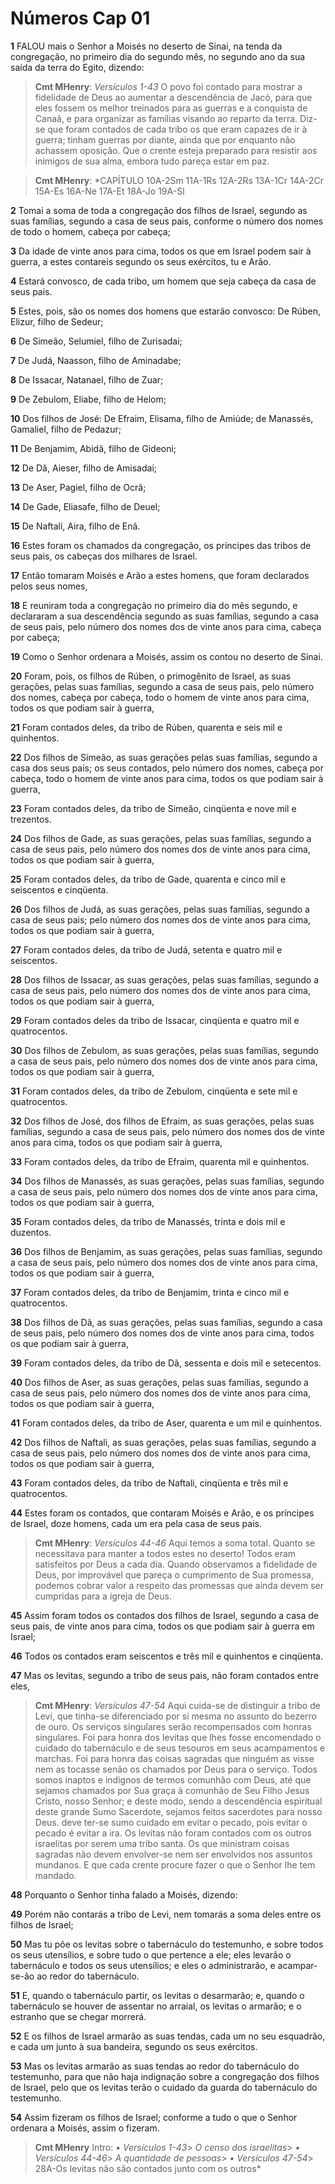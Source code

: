 # Números Cap 01

**1** 	FALOU mais o Senhor a Moisés no deserto de Sinai, na tenda da congregação, no primeiro dia do segundo mês, no segundo ano da sua saída da terra do Egito, dizendo:

> **Cmt MHenry**: *Versículos 1-43* O povo foi contado para mostrar a fidelidade de Deus ao aumentar a descendência de Jacó, para que eles fossem os melhor treinados para as guerras e a conquista de Canaã, e para organizar as famílias visando ao reparto da terra. Diz-se que foram contados de cada tribo os que eram capazes de ir à guerra; tinham guerras por diante, ainda que por enquanto não achassem oposição. Que o crente esteja preparado para resistir aos inimigos de sua alma, embora tudo pareça estar em paz.

> **Cmt MHenry**: *CAPÍTULO 10A-2Sm 11A-1Rs 12A-2Rs 13A-1Cr 14A-2Cr 15A-Es 16A-Ne 17A-Et 18A-Jo 19A-Sl

**2** 	Tomai a soma de toda a congregação dos filhos de Israel, segundo as suas famílias, segundo a casa de seus pais, conforme o número dos nomes de todo o homem, cabeça por cabeça;

**3** 	Da idade de vinte anos para cima, todos os que em Israel podem sair à guerra, a estes contareis segundo os seus exércitos, tu e Arão.

**4** 	Estará convosco, de cada tribo, um homem que seja cabeça da casa de seus pais.

**5** 	Estes, pois, são os nomes dos homens que estarão convosco: De Rúben, Elizur, filho de Sedeur;

**6** 	De Simeão, Selumiel, filho de Zurisadai;

**7** 	De Judá, Naasson, filho de Aminadabe;

**8** 	De Issacar, Natanael, filho de Zuar;

**9** 	De Zebulom, Eliabe, filho de Helom;

**10** 	Dos filhos de José: De Efraim, Elisama, filho de Amiúde; de Manassés, Gamaliel, filho de Pedazur;

**11** 	De Benjamim, Abidã, filho de Gideoni;

**12** 	De Dã, Aieser, filho de Amisadai;

**13** 	De Aser, Pagiel, filho de Ocrã;

**14** 	De Gade, Eliasafe, filho de Deuel;

**15** 	De Naftali, Aira, filho de Enã.

**16** 	Estes foram os chamados da congregação, os príncipes das tribos de seus pais, os cabeças dos milhares de Israel.

**17** 	Então tomaram Moisés e Arão a estes homens, que foram declarados pelos seus nomes,

**18** 	E reuniram toda a congregação no primeiro dia do mês segundo, e declararam a sua descendência segundo as suas famílias, segundo a casa de seus pais, pelo número dos nomes dos de vinte anos para cima, cabeça por cabeça;

**19** 	Como o Senhor ordenara a Moisés, assim os contou no deserto de Sinai.

**20** 	Foram, pois, os filhos de Rúben, o primogênito de Israel, as suas gerações, pelas suas famílias, segundo a casa de seus pais, pelo número dos nomes, cabeça por cabeça, todo o homem de vinte anos para cima, todos os que podiam sair à guerra,

**21** 	Foram contados deles, da tribo de Rúben, quarenta e seis mil e quinhentos.

**22** 	Dos filhos de Simeão, as suas gerações pelas suas famílias, segundo a casa dos seus pais; os seus contados, pelo número dos nomes, cabeça por cabeça, todo o homem de vinte anos para cima, todos os que podiam sair à guerra,

**23** 	Foram contados deles, da tribo de Simeão, cinqüenta e nove mil e trezentos.

**24** 	Dos filhos de Gade, as suas gerações, pelas suas famílias, segundo a casa de seus pais, pelo número dos nomes dos de vinte anos para cima, todos os que podiam sair à guerra,

**25** 	Foram contados deles, da tribo de Gade, quarenta e cinco mil e seiscentos e cinqüenta.

**26** 	Dos filhos de Judá, as suas gerações, pelas suas famílias, segundo a casa de seus pais; pelo número dos nomes dos de vinte anos para cima, todos os que podiam sair à guerra,

**27** 	Foram contados deles, da tribo de Judá, setenta e quatro mil e seiscentos.

**28** 	Dos filhos de Issacar, as suas gerações, pelas suas famílias, segundo a casa de seus pais, pelo número dos nomes dos de vinte anos para cima, todos os que podiam sair à guerra,

**29** 	Foram contados deles da tribo de Issacar, cinqüenta e quatro mil e quatrocentos.

**30** 	Dos filhos de Zebulom, as suas gerações, pelas suas famílias, segundo a casa de seus pais, pelo número dos nomes dos de vinte anos para cima, todos os que podiam sair à guerra,

**31** 	Foram contados deles, da tribo de Zebulom, cinqüenta e sete mil e quatrocentos.

**32** 	Dos filhos de José, dos filhos de Efraim, as suas gerações, pelas suas famílias, segundo a casa de seus pais, pelo número dos nomes dos de vinte anos para cima, todos os que podiam sair à guerra,

**33** 	Foram contados deles, da tribo de Efraim, quarenta mil e quinhentos.

**34** 	Dos filhos de Manassés, as suas gerações, pelas suas famílias, segundo a casa de seus pais, pelo número dos nomes dos de vinte anos para cima, todos os que podiam sair à guerra,

**35** 	Foram contados deles, da tribo de Manassés, trinta e dois mil e duzentos.

**36** 	Dos filhos de Benjamim, as suas gerações, pelas suas famílias, segundo a casa de seus pais, pelo número dos nomes dos de vinte anos para cima, todos os que podiam sair à guerra,

**37** 	Foram contados deles, da tribo de Benjamim, trinta e cinco mil e quatrocentos.

**38** 	Dos filhos de Dã, as suas gerações, pelas suas famílias, segundo a casa de seus pais, pelo número dos nomes dos de vinte anos para cima, todos os que podiam sair à guerra,

**39** 	Foram contados deles, da tribo de Dã, sessenta e dois mil e setecentos.

**40** 	Dos filhos de Aser, as suas gerações, pelas suas famílias, segundo a casa de seus pais, pelo número dos nomes dos de vinte anos para cima, todos os que podiam sair à guerra,

**41** 	Foram contados deles, da tribo de Aser, quarenta e um mil e quinhentos.

**42** 	Dos filhos de Naftali, as suas gerações, pelas suas famílias, segundo a casa de seus pais, pelo número dos nomes dos de vinte anos para cima, todos os que podiam sair à guerra,

**43** 	Foram contados deles, da tribo de Naftali, cinqüenta e três mil e quatrocentos.

**44** 	Estes foram os contados, que contaram Moisés e Arão, e os príncipes de Israel, doze homens, cada um era pela casa de seus pais.

> **Cmt MHenry**: *Versículos 44-46* Aqui temos a soma total. Quanto se necessitava para manter a todos estes no deserto! Todos eram satisfeitos por Deus a cada dia. Quando observamos a fidelidade de Deus, por improvável que pareça o cumprimento de Sua promessa, podemos cobrar valor a respeito das promessas que ainda devem ser cumpridas para a igreja de Deus.

**45** 	Assim foram todos os contados dos filhos de Israel, segundo a casa de seus pais, de vinte anos para cima, todos os que podiam sair à guerra em Israel;

**46** 	Todos os contados eram seiscentos e três mil e quinhentos e cinqüenta.

**47** 	Mas os levitas, segundo a tribo de seus pais, não foram contados entre eles,

> **Cmt MHenry**: *Versículos 47-54* Aqui cuida-se de distinguir a tribo de Levi, que tinha-se diferenciado por si mesma no assunto do bezerro de ouro. Os serviços singulares serão recompensados com honras singulares. Foi para honra dos levitas que lhes fosse encomendado o cuidado do tabernáculo e de seus tesouros em seus acampamentos e marchas. Foi para honra das coisas sagradas que ninguém as visse nem as tocasse senão os chamados por Deus para o serviço. Todos somos inaptos e indignos de termos comunhão com Deus, até que sejamos chamados por Sua graça à comunhão de Seu Filho Jesus Cristo, nosso Senhor; e deste modo, sendo a descendência espiritual deste grande Sumo Sacerdote, sejamos feitos sacerdotes para nosso Deus. deve ter-se sumo cuidado em evitar o pecado, pois evitar o pecado é evitar a ira. Os levitas não foram contados com os outros israelitas por serem uma tribo santa. Os que ministram coisas sagradas não devem envolver-se nem ser envolvidos nos assuntos mundanos. E que cada crente procure fazer o que o Senhor lhe tem mandado.

**48** 	Porquanto o Senhor tinha falado a Moisés, dizendo:

**49** 	Porém não contarás a tribo de Levi, nem tomarás a soma deles entre os filhos de Israel;

**50** 	Mas tu põe os levitas sobre o tabernáculo do testemunho, e sobre todos os seus utensílios, e sobre tudo o que pertence a ele; eles levarão o tabernáculo e todos os seus utensílios; e eles o administrarão, e acampar-se-ão ao redor do tabernáculo.

**51** 	E, quando o tabernáculo partir, os levitas o desarmarão; e, quando o tabernáculo se houver de assentar no arraial, os levitas o armarão; e o estranho que se chegar morrerá.

**52** 	E os filhos de Israel armarão as suas tendas, cada um no seu esquadrão, e cada um junto à sua bandeira, segundo os seus exércitos.

**53** 	Mas os levitas armarão as suas tendas ao redor do tabernáculo do testemunho, para que não haja indignação sobre a congregação dos filhos de Israel, pelo que os levitas terão o cuidado da guarda do tabernáculo do testemunho.

**54** 	Assim fizeram os filhos de Israel; conforme a tudo o que o Senhor ordenara a Moisés, assim o fizeram.


> **Cmt MHenry** Intro: *• Versículos 1-43*> *O censo dos israelitas*> *• Versículos 44-46*> *A quantidade de pessoas*> *• Versículos 47-54*> 28A-Os levitas não são contados junto com os outros*